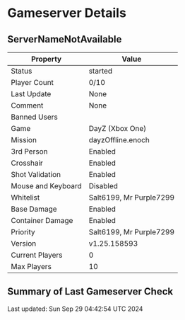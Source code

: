 # Gameserver Details

## ServerNameNotAvailable

| Property             | Value                        |
|----------------------|------------------------------|
| Status | started |
| Player Count | 0/10 |
| Last Update | None |
| Comment | None |
| Banned Users |  |
| Game | DayZ (Xbox One) |
| Mission | dayzOffline.enoch |
| 3rd Person | Enabled |
| Crosshair | Enabled |
| Shot Validation | Enabled |
| Mouse and Keyboard | Disabled |
| Whitelist | Salt6199, Mr Purple7299 |
| Base Damage | Enabled |
| Container Damage | Enabled |
| Priority | Salt6199, Mr Purple7299 |
| Version | v1.25.158593 |
| Current Players | 0 |
| Max Players | 10 |


## Summary of Last Gameserver Check


Last updated: Sun Sep 29 04:42:54 UTC 2024
